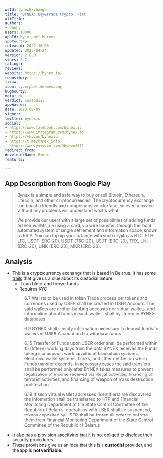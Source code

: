 ```yaml
---
wsId: bynexExchange
title: 'BYNEX: Buy&Trade Сrypto, Fiat'
altTitle: 
authors:
- danny
users: 10000
appId: by.erpbel.hermes
appCountry: 
released: 2022-10-06
updated: 2025-04-24
version: 2.8.0
stars: 2.7
ratings: 
reviews: 
website: https://bynex.io/
repository: 
issue: 
icon: by.erpbel.hermes.png
bugbounty: 
meta: ok
verdict: custodial
appHashes: 
date: 2023-08-09
signer: 
twitter: bynexio
social:
- https://www.facebook.com/bynex.io
- https://www.instagram.com/bynex.io
- https://vk.com/bynexio
- https://t.me/bynex_info
- https://www.youtube.com/@bynex4637
redirect_from: 
developerName: Bynex
features: 

---
```


## App Description from Google Play 

  > Bynex is a simple and safe way to buy or sell Bitcoin, Ethereum, Litecoin, and other cryptocurrencies. The cryptocurrency exchange can boast a friendly and comprehensive interface, so even a novice without any problems will understand what's what.
  >
  > We provide our users with a large set of possibilities of adding funds to their wallets, i.e using a card, via wire transfer, through the local automated system of single settlement and information space, known as ERIP. You can top up your balance with such crypto as BTC, ETH, LTC, USDT (ERC-20), USDT (TRC-20), USDT (ERC-20), TRX, UNI (ERC-20), LINK (ERC-20), MKR (ERC-20).

## Analysis 

- This is a cryptocurrency exchange that is based in Belarus. It has some [traits](https://bynex.io/uploads/User_Agreement_40f8b0193b.pdf) that give us a clue about its custodial nature:
  - It can block and freeze funds
  - Requires KYC
  > 6.7 Wallets to be used in token Trade process per tokens and currencies used by USER shall be created in USER Account. The said wallets are neither banking accounts nor virtual wallets, and information about funds in such wallets shall by stored in BYNEX databases.
  >
  > 6.9 BYNEX shall specify information necessary to deposit funds to wallets of USER Account and to withdraw funds
  >
  > 6.15 Transfer of Funds upon USER order shall be performed within 15 (fifteen) working days from the data BYNEX receives the Funds taking into account work specific of blockchain systems, electronic wallet systems, banks, and other entities on which Funds transfer depends. In necessary cases the said transfers shall be performed only after BYNEX takes measures to prevent legalization of income received via illegal activities, financing of terrorist activities, and financing of weapon of mass destruction proliferation. 
  >
  > 6.19 If such virtual wallet addresses (identifiers) are discovered, the information shall be transferred to HTP and Financial Monitoring Department of the State Control Committee of the Republic of Belarus, operations with USER shall be suspended, tokens deposited by USER shall be frozen till order to unfroze them from Financial Monitoring Department of the State Control Committee of the Republic of Belarus
- It also has a provision specifying that it is not obliged to disclose their security procedures. 
- These provisions give us an idea that this is a **custodial** provider, and the app is **not verifiable**.
